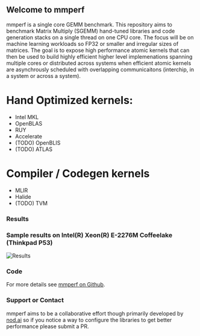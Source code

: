 ## Welcome to mmperf

mmperf is a single core GEMM benchmark. This repository aims to benchmark Matrix Multiply (SGEMM) hand-tuned libraries and code generation stacks on a single thread on one CPU core. The focus will be on machine learning workloads so FP32 or smaller and irregular sizes of matrices. The goal is to expose high performance atomic kernels that can then be used to build highly efficient higher level implemenations spanning multiple cores or distributed across systems when efficient atomic kernels are asynchrously scheduled with overlapping communicaitons (interchip, in a system or across a system).

# Hand Optimized kernels:

- Intel MKL
- OpenBLAS
- RUY
- Accelerate
- (TODO) OpenBLIS
- (TODO) ATLAS

# Compiler / Codegen kernels

- MLIR
- Halide
- (TODO) TVM 

### Results

### Sample results on Intel(R) Xeon(R) E-2276M Coffeelake (Thinkpad P53)
![Results](https://github.com/mmperf/mmperf/blob/main/official_results/haswell/2021-01-24_15-25-42/matmul.png)


### Code
For more details see [mmperf on Github](https://github.com/mmperf/mmperf/).

### Support or Contact

mmperf aims to be a collaborative effort though primarily developed by [nod.ai](https://nod.ai) so if you notice a way to configure the libraries to get better performance please submit a PR. 
